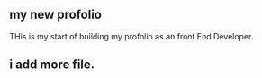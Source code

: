 ## my new profolio

THis is my start of building my profolio as an front End Developer.

## i add more file.

